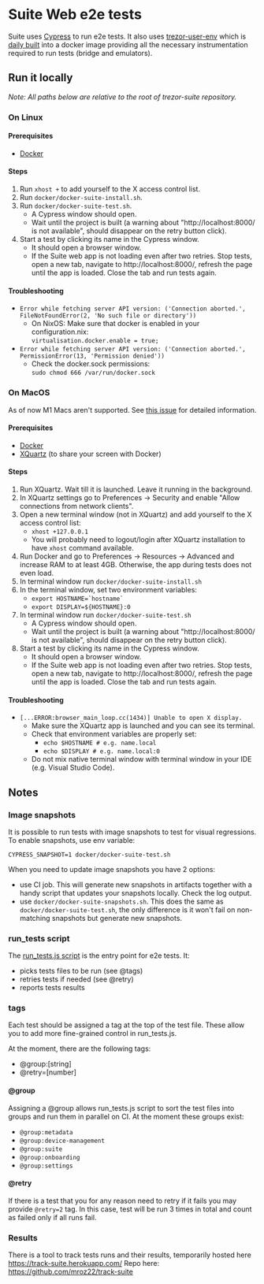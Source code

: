 # Suite Web e2e tests
Suite uses [Cypress](https://docs.cypress.io/guides/overview/why-cypress.html) to run e2e tests. It also uses [trezor-user-env](https://github.com/trezor/trezor-user-env) which is [daily built](https://gitlab.com/satoshilabs/trezor/trezor-user-env/-/pipelines) into a docker image providing all the necessary instrumentation required to run tests (bridge and emulators).

## Run it locally
_Note: All paths below are relative to the root of trezor-suite repository._

### On Linux
#### Prerequisites
- [Docker](https://docs.docker.com/docker-for-mac/install/)

#### Steps
1. Run `xhost +` to add yourself to the X access control list.
2. Run `docker/docker-suite-install.sh`.
3. Run `docker/docker-suite-test.sh`.
    - A Cypress window should open.
    - Wait until the project is built (a warning about "http://localhost:8000/ is not available", should disappear on the retry button click).
4. Start a test by clicking its name in the Cypress window.
    - It should open a browser window.
    - If the Suite web app is not loading even after two retries. Stop tests, open a new tab, navigate to http://localhost:8000/, refresh the page until the app is loaded. Close the tab and run tests again.

#### Troubleshooting
- `Error while fetching server API version: ('Connection aborted.', FileNotFoundError(2, 'No such file or directory'))`
    - On NixOS: Make sure that docker is enabled in your configuration.nix:\
    `virtualisation.docker.enable = true;`
- `Error while fetching server API version: ('Connection aborted.', PermissionError(13, 'Permission denied'))`
    - Check the docker.sock permissions:\
    `sudo chmod 666 /var/run/docker.sock`

### On MacOS
As of now M1 Macs aren't supported. See [this issue](https://github.com/trezor/trezor-suite/issues/3616) for detailed information.

#### Prerequisites
- [Docker](https://docs.docker.com/docker-for-mac/install/)
- [XQuartz](https://www.xquartz.org/) (to share your screen with Docker)

#### Steps
1. Run XQuartz. Wait till it is launched. Leave it running in the background.
2. In XQuartz settings go to Preferences -> Security and enable "Allow connections from network clients".
3. Open a new terminal window (not in XQuartz) and add yourself to the X access control list: 
    - `xhost +127.0.0.1` 
    - You will probably need to logout/login after XQuartz installation to have `xhost` command available.
4. Run Docker and go to Preferences -> Resources -> Advanced and increase RAM to at least 4GB. Otherwise, the app during tests does not even load.
5. In terminal window run `docker/docker-suite-install.sh`
6. In the terminal window, set two environment variables:
    - `` export HOSTNAME=`hostname` ``
    - `export DISPLAY=${HOSTNAME}:0`
7. In terminal window run `docker/docker-suite-test.sh`
    - A Cypress window should open.
    - Wait until the project is built (a warning about "http://localhost:8000/ is not available", should disappear on the retry button click).
8. Start a test by clicking its name in the Cypress window.
    - It should open a browser window.
    - If the Suite web app is not loading even after two retries. Stop tests, open a new tab, navigate to http://localhost:8000/, refresh the page until the app is loaded. Close the tab and run tests again.

#### Troubleshooting
- `[...ERROR:browser_main_loop.cc(1434)] Unable to open X display.`
    - Make sure the XQuartz app is launched and you can see its terminal.
    - Check that environment variables are properly set:
        - `echo $HOSTNAME # e.g. name.local`
        - `echo $DISPLAY # e.g. name.local:0`
    - Do not mix native terminal window with terminal window in your IDE (e.g. Visual Studio Code).

## Notes
### Image snapshots
It is possible to run tests with image snapshots to test for visual regressions. To enable snapshots, use env variable:

`CYPRESS_SNAPSHOT=1 docker/docker-suite-test.sh`

When you need to update image snapshots you have 2 options:
- use CI job. This will generate new snapshots in artifacts together with a handy script that updates your snapshots locally. Check the log output. 
- use `docker/docker-suite-snapshots.sh`. This does the same as `docker/docker-suite-test.sh`, the only difference is it won't fail on non-matching snapshots but generate new snapshots.

### run_tests script
The [run_tests.js script](https://github.com/trezor/trezor-suite/blob/develop/packages/integration-tests/projects/suite-web/run_tests.js)
is the entry point for e2e tests. It:
- picks tests files to be run (see @tags) 
- retries tests if needed (see @retry)
- reports tests results

### tags
Each test should be assigned a tag at the top of the test file. These allow you to add more fine-grained control 
in run_tests.js. 

At the moment, there are the following tags:
- @group:[string] 
- @retry=[number]

#### @group
Assigning a @group allows run_tests.js script to sort the test files into groups and run them in parallel on CI. At the moment these groups exist: 
- `@group:metadata` 
- `@group:device-management`
- `@group:suite`
- `@group:onboarding`
- `@group:settings`

#### @retry
If there is a test that you for any reason need to retry if it fails you may provide `@retry=2` tag. In this 
case, test will be run 3 times in total and count as failed only if all runs fail. 

### Results
There is a tool to track tests runs and their results, temporarily hosted here https://track-suite.herokuapp.com/
Repo here: https://github.com/mroz22/track-suite
